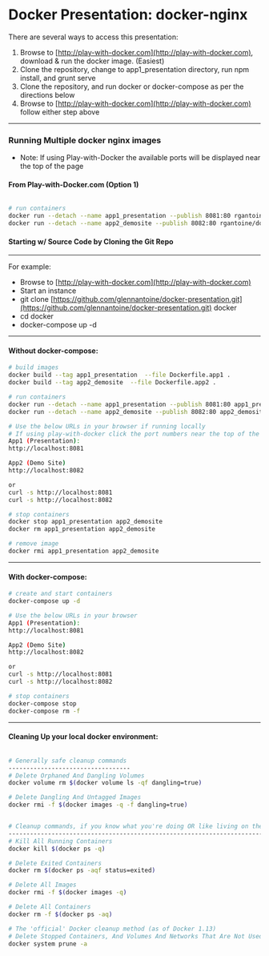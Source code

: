Docker Presentation: docker-nginx
=================================

There are several ways to access this presentation:
1) Browse to [http://play-with-docker.com](http://play-with-docker.com), download & run the docker image. (Easiest)
2) Clone the repository, change to app1_presentation directory, run npm install, and grunt serve
3) Clone the repository, and run docker or docker-compose as per the directions below
4) Browse to [http://play-with-docker.com](http://play-with-docker.com) follow either step above

--- 
### Running Multiple docker nginx images 
* Note: If using Play-with-Docker the available ports will be displayed near the top of the page 

#### From Play-with-Docker.com (Option 1)

```bash

# run containers
docker run --detach --name app1_presentation --publish 8081:80 rgantoine/docker-presentation:latest
docker run --detach --name app2_demosite --publish 8082:80 rgantoine/docker-presentation:demosite

```

#### Starting w/ Source Code by Cloning the Git Repo

---
For example: 
* Browse to [http://play-with-docker.com](http://play-with-docker.com)
* Start an instance
* git clone [https://github.com/glennantoine/docker-presentation.git](https://github.com/glennantoine/docker-presentation.git) docker
* cd docker
* docker-compose up -d

--- 
#### Without docker-compose:

```bash
# build images
docker build --tag app1_presentation  --file Dockerfile.app1 .
docker build --tag app2_demosite  --file Dockerfile.app2 .

# run containers
docker run --detach --name app1_presentation --publish 8081:80 app1_presentation:latest
docker run --detach --name app2_demosite --publish 8082:80 app2_demosite:latest

# Use the below URLs in your browser if running locally
# If using play-with-docker click the port numbers near the top of the page
App1 (Presentation):
http://localhost:8081

App2 (Demo Site)
http://localhost:8082

or 
curl -s http://localhost:8081
curl -s http://localhost:8082

# stop containers
docker stop app1_presentation app2_demosite
docker rm app1_presentation app2_demosite

# remove image
docker rmi app1_presentation app2_demosite
```
--- 

#### With docker-compose:

```bash
# create and start containers
docker-compose up -d

# Use the below URLs in your browser
App1 (Presentation):
http://localhost:8081

App2 (Demo Site)
http://localhost:8082

or 
curl -s http://localhost:8081
curl -s http://localhost:8082

# stop containers
docker-compose stop
docker-compose rm -f
```
--- 

#### Cleaning Up your local docker environment:

```bash

# Generally safe cleanup commands
----------------------------------
# Delete Orphaned And Dangling Volumes
docker volume rm $(docker volume ls -qf dangling=true)

# Delete Dangling And Untagged Images
docker rmi -f $(docker images -q -f dangling=true)


# Cleanup commands, if you know what you're doing OR like living on the edge
----------------------------------------------------------------------------
# Kill All Running Containers
docker kill $(docker ps -q)

# Delete Exited Containers
docker rm $(docker ps -aqf status=exited)

# Delete All Images
docker rmi -f $(docker images -q)

# Delete All Containers
docker rm -f $(docker ps -aq)

# The 'official' Docker cleanup method (as of Docker 1.13)
# Delete Stopped Containers, And Volumes And Networks That Are Not Used By Containers
docker system prune -a

```

